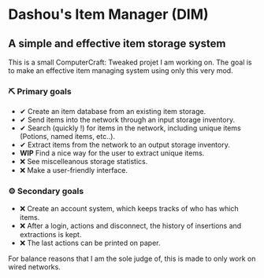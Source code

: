 # Dashou's Item Manager (DIM)
## A simple and effective item storage system
This is a small ComputerCraft: Tweaked projet I am working on. The goal is to make an effective item managing system using only this very mod.

### ⛏ Primary goals
- ✔ Create an item database from an existing item storage.
- ✔ Send items into the network through an input storage inventory.
- ✔ Search (quickly !) for items in the network, including unique items (Potions, named items, etc..).
- ✔ Extract items from the network to an output storage inventory.
- **WIP** Find a nice way for the user to extract unique items.
- ❌ See miscelleanous storage statistics.
- ❌ Make a user-friendly interface.

### ⚙ Secondary goals
- ❌ Create an account system, which keeps tracks of who has which items.
- ❌ After a login, actions and disconnect, the history of insertions and extractions is kept.
- ❌ The last actions can be printed on paper.

For balance reasons that I am the sole judge of, this is made to only work on wired networks.
